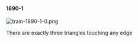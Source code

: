 #### 1890-1
![train-1890-1-0.png](https://github.com/lil-lab/nlvr/raw/master/nlvr/train/images/68/train-1890-1-0.png "train-1890-1-0.png")

There are exactly three triangles touching any edge